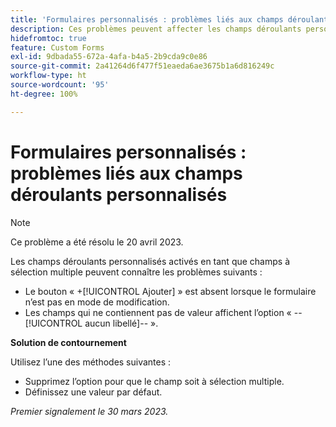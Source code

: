 ```yaml
---
title: 'Formulaires personnalisés : problèmes liés aux champs déroulants personnalisés'
description: Ces problèmes peuvent affecter les champs déroulants personnalisés activés en tant que champs à sélection multiple.
hidefromtoc: true
feature: Custom Forms
exl-id: 9dbada55-672a-4afa-b4a5-2b9cda9c0e86
source-git-commit: 2a41264d6f477f51eaeda6ae3675b1a6d816249c
workflow-type: ht
source-wordcount: '95'
ht-degree: 100%

---
```


# Formulaires personnalisés : problèmes liés aux champs déroulants personnalisés

>[!NOTE]
>
>Ce problème a été résolu le 20 avril 2023.

Les champs déroulants personnalisés activés en tant que champs à sélection multiple peuvent connaître les problèmes suivants :

* Le bouton « +[!UICONTROL Ajouter] » est absent lorsque le formulaire n’est pas en mode de modification.
* Les champs qui ne contiennent pas de valeur affichent l’option « --[!UICONTROL aucun libellé]-- ».

**Solution de contournement**

Utilisez l’une des méthodes suivantes :

* Supprimez l’option pour que le champ soit à sélection multiple.
* Définissez une valeur par défaut.

_Premier signalement le 30 mars 2023._
